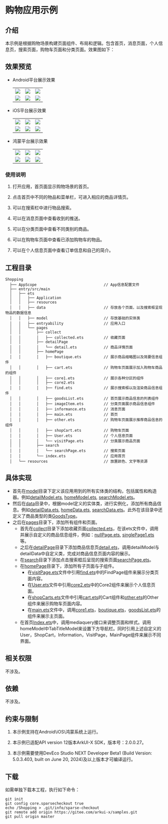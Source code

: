# 购物应用示例
## 介绍
本示例是根据购物场景构建页面组件、布局和逻辑。包含首页，消息页面，个人信息页，搜索页面，购物车页面和分类页面。效果图如下：

## 效果预览

* Android平台展示效果
  
  <table>
  <tr>
      <td>
          <center>
              <img src="./screenshots/devices/android_main.jpg">
          </center>
      </td>
      <td>
          <center>
              <img src="./screenshots/devices/android_message.jpg">
          </center>
      </td>
      <td>
          <center>
              <img src="./screenshots/devices/android_profile.jpg">
          </center>
      </td>
  </tr>
  <tr>
      <td>
          <center>
              <img src="./screenshots/devices/android_search.jpg">
          </center>
      </td>
      <td>
          <center>
              <img src="./screenshots/devices/android_cart.jpg">
          </center>
      </td>
      <td>
          <center>
              <img src="./screenshots/devices/android_sort.jpg">
          </center>
      </td>
  </tr>
  </table> 
  
* iOS平台展示效果
  
  <table>
  <tr>
      <td>
          <center>
              <img src="./screenshots/devices/ios_main.jpg">
          </center>
      </td>
      <td>
          <center>
              <img src="./screenshots/devices/ios_message.jpg">
          </center>
      </td>
      <td>
          <center>
              <img src="./screenshots/devices/ios_profile.jpg">
          </center>
      </td>
  </tr>
  <tr>
      <td>
          <center>
              <img src="./screenshots/devices/ios_search.jpg">
          </center>
      </td>
      <td>
          <center>
              <img src="./screenshots/devices/ios_cart.jpg">
          </center>
      </td>
      <td>
          <center>
              <img src="./screenshots/devices/ios_sort.jpg">
          </center>
      </td>
  </tr>
  </table> 
  
* 鸿蒙平台展示效果
  
  <table>
  <tr>
      <td>
          <center>
              <img src="./screenshots/devices/oh_main.jpg">
          </center>
      </td>
      <td>
          <center>
              <img src="./screenshots/devices/oh_message.jpg">
          </center>
      </td>
      <td>
          <center>
              <img src="./screenshots/devices/oh_profile.jpg">
          </center>
      </td>
  </tr>
  <tr>
      <td>
          <center>
              <img src="./screenshots/devices/oh_search.jpg">
          </center>
      </td>
      <td>
          <center>
              <img src="./screenshots/devices/oh_cart.jpg">
          </center>
      </td>
      <td>
          <center>
              <img src="./screenshots/devices/oh_sort.jpg">
          </center>
      </td>
  </tr>
  </table> 

### 使用说明

1. 打开应用，首页面显示购物场景的首页。

2. 点击首页中不同的物品和菜单栏，可进入相应的商品详情页。
3. 可以在搜索栏中进行物品搜索。
4. 可以在消息页面中查看收到的推送。
5. 可以在分类页面中查看不同类别的商品。
6. 可以在购物车页面中查看已添加购物车的物品。
7. 可以在个人信息页面中查看订单信息和自己的简介。

## 工程目录

```
Shopping
  ├── AppScope								// App信息配置文件
  ├── entry/src/main
  │   ├── ets
  │   │   ├── Application
  │   │   ├── resources
  │   │   ├── data							// 存放各个页面，以及搜索框呈现物品的数据信息
  │   │   ├── model							// 存放基础的实体类
  │   │   ├── entryability					// 应用入口
  │   │   └── pages               
  │   │       ├── collect
  │   │       │   ├── collected.ets			// 收藏页面
  │   │       ├── detailPage
  │   │       │   └── detail.ets			// 商品详情页面
  │   │       ├── homePage
  │   │       │   ├── boutique.ets			// 展示商品缩略图以及简要信息组件
  │   │       │   ├── cart.ets				// 购物车页面展示加入购物车商品的组件
  │   │       │   ├── core1.ets				// 展示各种分区的组件
  │   │       │   ├── core2.ets
  │   │       │   ├── find.ets				// 展示搜索框以及渲染商品信息组件
  │   │       │   ├── goodsList.ets			// 首页展示商品信息的列表组件
  │   │       │   ├── imageItem.ets			// 分类页面展示商品信息组件
  │   │       │   ├── informance.ets		// 消息页面
  │   │       │   ├── main.ets				// 首页
  │   │       │   ├── other.ets				// 购物车页面展示推荐商品信息的组件
  │   │       │   ├── shopCart.ets			// 购物车页面
  │   │       │   ├── User.ets				// 个人信息页面
  │   │       │   └── visitPage.ets			// 分类展示商品页面
  │   │       ├── search
  │   │       │   └── searchPage.ets		// 搜索页面
  │   │       └── index.ets					// 应用首页
  │   └── resources							// 放置颜色、文字等资源
```

## 具体实现

+ 首先在[model](entry/src/main/ets/model)目录下定义该应用用到的所有实体类的结构，包括属性和构造器。例如[detailModel.ets](entry/src/main/ets/model/detailModel.ets), [homeModel.ets](entry/src/main/ets/model/homeModel.ets), [searchModel.ets](entry/src/main/ets/model/searchModel.ets)。
+ 然后在[data](entry/src/main/ets/data)目录中，根据model定义的实体类，进行实例化，添加所有商品信息。例如[detailData.ets](entry/src/main/ets/data/detailData.ets), [homeData.ets](entry/src/main/ets/data/homeData.ets), [searchData.ets](entry/src/main/ets/data/searchData.ets)。此外在该目录中还定义了商品类型的类[GoodsType](entry/src/main/ets/data/singleData.ets)。
+ 之后在[pages](entry/src/main/ets/pages)目录下，添加所有组件和页面。
  - 首先在[collect](entry/src/main/ets/pages/collect)目录下添加收藏页面[collected.ets](entry/src/main/ets/pages/collect/collected.ets)，在该ets文件中，调用并展示自定义的商品信息组件，例如：[nullPage.ets](entry/src/main/ets/pages/collect/nullPage.ets), [singlePage1.ets](entry/src/main/ets/pages/collect/singlePage1.ets)等。
  - 之后在[detailPage](entry/src/main/ets/pages/detailPage)目录下添加商品信息页[detail.ets](entry/src/main/ets/pages/detailPage/detail.ets)，调用detailModel与detailData中自定义类，完成对商品信息页面内容的展示。
  - 在[search](entry/src/main/ets/pages/search)目录下添加点击搜索框后呈现的搜索页面[searchPage.ets](entry/src/main/ets/pages/search/searchPage.ets)。
  - 在[homePage](entry/src/main/ets/pages/homePage)目录下，添加所有子页面与子组件。
    - 在[visitPage.ets](entry/src/main/ets/pages/homePage/visitPage.ets)文件中引用[find.ets](entry/src/main/ets/pages/homePage/find.ets)中的FindPage组件来展示分类页面内容。
    - 在[User.ets](entry/src/main/ets/pages/homePage/User.ets)文件中引用[core2.ets](entry/src/main/ets/pages/homePage/core2.ets)中的Core2组件来展示个人信息页面。
    - 在[shopCarts.ets](entry/src/main/ets/pages/homePage/shopCart.ets)文件中引用[cart.ets](entry/src/main/ets/pages/homePage/cart.ets)的Cart组件和[other.ets](entry/src/main/ets/pages/homePage/other.ets)的Other组件来展示购物车页面内容。
    - 在[main.ets](entry/src/main/ets/pages/homePage/main.ets)文件中，调用[core1.ets](entry/src/main/ets/pages/homePage/core1.ets)，[boutique.ets](entry/src/main/ets/pages/homePage/boutique.ets)，[goodsList.ets](entry/src/main/ets/pages/homePage/goodsList.ets)的组件来展示主页面。
  - 在首页[Index.ets](entry/src/main/ets/pages/index.ets)中，调用mediaquery接口来调整页面和样式。调用homeModel中TabTitleModel来设置下方导航栏。同时引用上述自定义的User，ShopCart，Information，VisitPage，MainPage组件来展示不同界面。

## 相关权限

不涉及。

## 依赖

不涉及。

## 约束与限制

1. 本示例支持在Android\iOS\鸿蒙系统上运行。

2. 本示例已适配API version 12版本ArkUI-X SDK，版本号：2.0.0.27。 
3. 本示例需要使用DevEco Studio NEXT Developer Beta1 (Build Version: 5.0.3.403, built on June 20, 2024)及以上版本才可编译运行。
## 下载

如需单独下载本工程，执行如下命令：

```
git init
git config core.sparsecheckout true
echo /Shopping > .git/info/sparse-checkout
git remote add origin https://gitee.com/arkui-x/samples.git
git pull origin master
```

